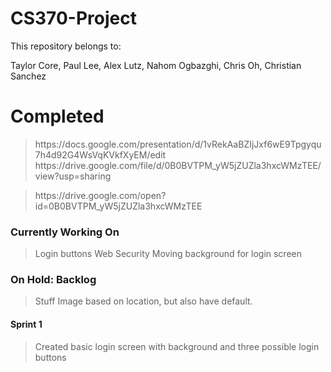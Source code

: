 # CS370-Project
This repository belongs to: <p>Taylor Core, Paul Lee, Alex Lutz,  Nahom Ogbazghi, Chris Oh, Christian Sanchez</p>

<p>
<h1>Completed</h1>

<blockquote>
https://docs.google.com/presentation/d/1vRekAaBZIjJxf6wE9Tpgyqu7h4d92G4WsVqKVkfXyEM/edit
<br>
https://drive.google.com/file/d/0B0BVTPM_yW5jZUZla3hxcWMzTEE/view?usp=sharing
</blockquote>
<blockquote>
https://drive.google.com/open?id=0B0BVTPM_yW5jZUZla3hxcWMzTEE
</blockquote>

<h3>Currently Working On</h3>

<blockquote>
Login buttons
Web Security
Moving background for login screen
</blockquote>

<h3>On Hold: Backlog</h3>

<blockquote>
Stuff
Image based on location, but also have default. 
</blockquote>

<h4>Sprint 1</h4>

<blockquote>
Created basic login screen with background and three possible login buttons
</blockquote>

</p>


